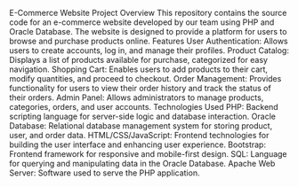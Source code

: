 E-Commerce Website Project
Overview
This repository contains the source code for an e-commerce website developed by our team using PHP and Oracle Database. The website is designed to provide a platform for users to browse and purchase products online.
Features
User Authentication: Allows users to create accounts, log in, and manage their profiles.
Product Catalog: Displays a list of products available for purchase, categorized for easy navigation.
Shopping Cart: Enables users to add products to their cart, modify quantities, and proceed to checkout.
Order Management: Provides functionality for users to view their order history and track the status of their orders.
Admin Panel: Allows administrators to manage products, categories, orders, and user accounts.
Technologies Used
PHP: Backend scripting language for server-side logic and database interaction.
Oracle Database: Relational database management system for storing product, user, and order data.
HTML/CSS/JavaScript: Frontend technologies for building the user interface and enhancing user experience.
Bootstrap: Frontend framework for responsive and mobile-first design.
SQL: Language for querying and manipulating data in the Oracle Database.
Apache Web Server: Software used to serve the PHP application.
